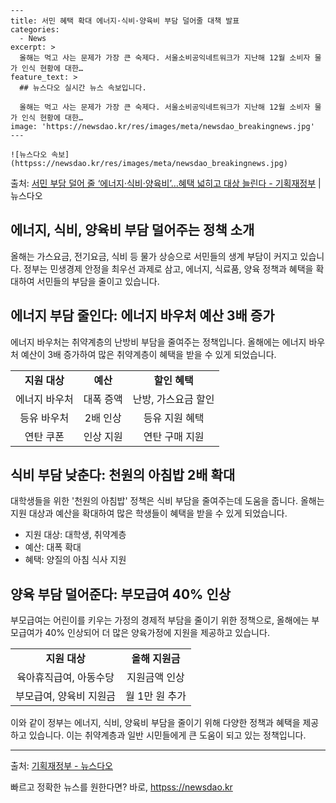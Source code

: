     ---
    title: 서민 혜택 확대 에너지·식비·양육비 부담 덜어줄 대책 발표
    categories:
      - News
    excerpt: >
      올해는 먹고 사는 문제가 가장 큰 숙제다. 서울소비공익네트워크가 지난해 12월 소비자 물가 인식 현황에 대한…
    feature_text: >
      ## 뉴스다오 실시간 뉴스 속보입니다.
    
      올해는 먹고 사는 문제가 가장 큰 숙제다. 서울소비공익네트워크가 지난해 12월 소비자 물가 인식 현황에 대한…
    image: 'https://newsdao.kr/res/images/meta/newsdao_breakingnews.jpg'
    ---
    
    ![뉴스다오 속보](httpss://newsdao.kr/res/images/meta/newsdao_breakingnews.jpg)

<p>출처: <a href="httpss://newsdao.kr/3084" rel="dofollow">서민 부담 덜어 줄 ‘에너지·식비·양육비’…혜택 넓히고 대상 늘린다 - 기획재정부</a> | 뉴스다오</p>

<h2 data-ke-size="size26">에너지, 식비, 양육비 부담 덜어주는 정책 소개</h2>

<p data-ke-size="size16">올해는 가스요금, 전기요금, 식비 등 물가 상승으로 서민들의 생계 부담이 커지고 있습니다. 정부는 민생경제 안정을 최우선 과제로 삼고, 에너지, 식료품, 양육 정책과 혜택을 확대하여 서민들의 부담을 줄이고 있습니다.</p>

<h2 data-ke-size="size24">에너지 부담 줄인다: 에너지 바우처 예산 3배 증가</h2>

<p data-ke-size="size16">에너지 바우처는 취약계층의 난방비 부담을 줄여주는 정책입니다. 올해에는 에너지 바우처 예산이 3배 증가하여 많은 취약계층이 혜택을 받을 수 있게 되었습니다.</p>

<table>
	<tr>
		<td style="text-align: center; height: 17px;"><b>지원 대상</b></td>
		<td style="text-align: center; height: 17px;"><b>예산</b></td>
		<td style="text-align: center; height: 17px;"><b>할인 혜택</b></td>
	</tr>
	<tr>
		<td style="text-align: center; height: 17px;">에너지 바우처</td>
		<td style="text-align: center; height: 17px;">대폭 증액</td>
		<td style="text-align: center; height: 17px;">난방, 가스요금 할인</td>
	</tr>
	<tr>
		<td style="text-align: center; height: 17px;">등유 바우처</td>
		<td style="text-align: center; height: 17px;">2배 인상</td>
		<td style="text-align: center; height: 17px;">등유 지원 혜택</td>
	</tr>
	<tr>
		<td style="text-align: center; height: 17px;">연탄 쿠폰</td>
		<td style="text-align: center; height: 17px;">인상 지원</td>
		<td style="text-align: center; height: 17px;">연탄 구매 지원</td>
	</tr>
</table>

<h2 data-ke-size="size24">식비 부담 낮춘다: 천원의 아침밥 2배 확대</h2>

<p data-ke-size="size16">대학생들을 위한 '천원의 아침밥' 정책은 식비 부담을 줄여주는데 도움을 줍니다. 올해는 지원 대상과 예산을 확대하여 많은 학생들이 혜택을 받을 수 있게 되었습니다.</p>

<ul>
	<li>지원 대상: 대학생, 취약계층</li>
	<li>예산: 대폭 확대</li>
	<li>혜택: 양질의 아침 식사 지원</li>
</ul>

<h2 data-ke-size="size24">양육 부담 덜어준다: 부모급여 40% 인상</h2>

<p data-ke-size="size16">부모급여는 어린이를 키우는 가정의 경제적 부담을 줄이기 위한 정책으로, 올해에는 부모급여가 40% 인상되어 더 많은 양육가정에 지원을 제공하고 있습니다.</p>

<table>
	<tr>
		<td style="text-align: center; height: 17px;"><b>지원 대상</b></td>
		<td style="text-align: center; height: 17px;"><b>올해 지원금</b></td>
	</tr>
	<tr>
		<td style="text-align: center; height: 17px;">육아휴직급여, 아동수당</td>
		<td style="text-align: center; height: 17px;">지원금액 인상</td>
	</tr>
	<tr>
		<td style="text-align: center; height: 17px;">부모급여, 양육비 지원금</td>
		<td style="text-align: center; height: 17px;">월 1만 원 추가</td>
	</tr>
</table>

<p data-ke-size="size16">이와 같이 정부는 에너지, 식비, 양육비 부담을 줄이기 위해 다양한 정책과 혜택을 제공하고 있습니다. 이는 취약계층과 일반 시민들에게 큰 도움이 되고 있는 정책입니다.</p>

<hr>
<p data-ke-size="size16">출처: <a href="httpss://newsdao.kr/3084">기획재정부 - 뉴스다오</a></p> 

빠르고 정확한 뉴스를 원한다면? 바로, <a href="httpss://newsdao.kr" rel="dofollow">httpss://newsdao.kr</a>


    
